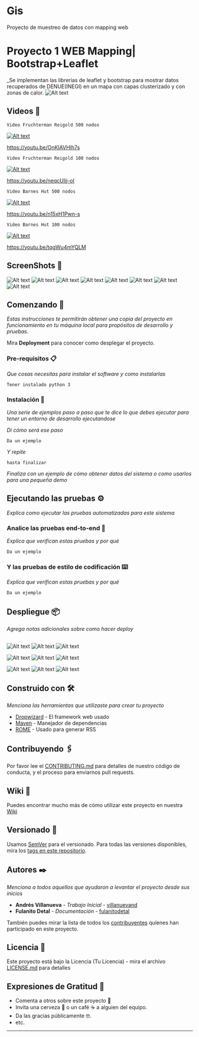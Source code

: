 # Gis
Proyecto de muestreo de datos con mapping web
# Proyecto 1 WEB Mapping| Bootstrap+Leaflet 

_Se implementan las librerias de leaflet y bootstrap para mostrar datos recuperados de DENUE(INEGI) en un mapa con capas clusterizado y con zonas de calor.
![Alt text](/screenshots/fruchterman-Reigold_100_A.png?raw=true "Optional Title")
## Videos 🚀

```
Video Fruchterman Reigold 500 nodos
```
[![Alt text](https://img.youtube.com/vi/OnKIAVHlh7s/0.jpg)](https://www.youtube.com/watch?v=OnKIAVHlh7s)

https://youtu.be/OnKIAVHlh7s

```
Video Fruchterman Reigold 100 nodos
```
[![Alt text](https://img.youtube.com/vi/neqcUIjj-oI/0.jpg)](https://www.youtube.com/watch?v=neqcUIjj-oI)

https://youtu.be/neqcUIjj-oI

```
Video Barnes Hut 500 nodos
```
[![Alt text](https://img.youtube.com/vi/n15xH1Pwn-s/0.jpg)](https://www.youtube.com/watch?v=n15xH1Pwn-s)

https://youtu.be/n15xH1Pwn-s

```
Video Barnes Hut 100 nodos
```
[![Alt text](https://img.youtube.com/vi/tqgWu4mYQLM/0.jpg)](https://www.youtube.com/watch?v=tqgWu4mYQLM)

https://youtu.be/tqgWu4mYQLM

## ScreenShots 🚀

![Alt text](/screenshots/fruchterman-Reigold_100_A.png?raw=true "fruchterman-Reigold_100_A")
![Alt text](/screenshots/fruchterman-Reigold_100_B.png?raw=true "fruchterman-Reigold_100_B")
![Alt text](/screenshots/fruchterman-Reigold_500_A.png?raw=true "fruchterman-Reigold_500_A")
![Alt text](/screenshots/fruchterman-Reigold_500_B.png?raw=true "fruchterman-Reigold_500_B")
![Alt text](/screenshots/Barnes-Hut_100_A.png?raw=true "Barnes-Hut_100_A")
![Alt text](/screenshots/Barnes-Hut_100_B.png?raw=true "Barnes-Hut_100_B")
![Alt text](/screenshots/Barnes-Hut_500_A.png?raw=true "Barnes-Hut_500_A")
![Alt text](/screenshots/Barnes-Hut_500_B.png?raw=true "Barnes-Hut_500_B")


## Comenzando 🚀

_Estas instrucciones te permitirán obtener una copia del proyecto en funcionamiento en tu máquina local para propósitos de desarrollo y pruebas._

Mira **Deployment** para conocer como desplegar el proyecto.


### Pre-requisitos 📋

_Que cosas necesitas para instalar el software y como instalarlas_

```
Tener instalado python 3
```

### Instalación 🔧

_Una serie de ejemplos paso a paso que te dice lo que debes ejecutar para tener un entorno de desarrollo ejecutandose_

_Dí cómo será ese paso_

```
Da un ejemplo
```

_Y repite_

```
hasta finalizar
```

_Finaliza con un ejemplo de cómo obtener datos del sistema o como usarlos para una pequeña demo_

## Ejecutando las pruebas ⚙️

_Explica como ejecutar las pruebas automatizadas para este sistema_

### Analice las pruebas end-to-end 🔩

_Explica que verifican estas pruebas y por qué_

```
Da un ejemplo
```

### Y las pruebas de estilo de codificación ⌨️

_Explica que verifican estas pruebas y por qué_

```
Da un ejemplo
```

## Despliegue 📦

_Agrega notas adicionales sobre como hacer deploy_

##
![Alt text](/imagenes_Grafos/malla_30.png?raw=true "Optional Title")
![Alt text](/imagenes_Grafos/ErdosRenyi_30.png?raw=true "Optional Title")
![Alt text](/imagenes_Grafos/Gilbert_30.png?raw=true "Optional Title")

![Alt text](/imagenes_Grafos/malla_100.png?raw=true "Optional Title")
![Alt text](/imagenes_Grafos/ErdosRenyi100.png?raw=true "Optional Title")
![Alt text](/imagenes_Grafos/Gilbert100.png?raw=true "Optional Title")

![Alt text](/imagenes_Grafos/malla_500.png?raw=true "Optional Title")
![Alt text](/imagenes_Grafos/ErdosRenyi500.png?raw=true "Optional Title")
![Alt text](/imagenes_Grafos/Gilbert_500.png?raw=true "Optional Title")
## Construido con 🛠️

_Menciona las herramientas que utilizaste para crear tu proyecto_

* [Dropwizard](http://www.dropwizard.io/1.0.2/docs/) - El framework web usado
* [Maven](https://maven.apache.org/) - Manejador de dependencias
* [ROME](https://rometools.github.io/rome/) - Usado para generar RSS

## Contribuyendo 🖇️

Por favor lee el [CONTRIBUTING.md](https://gist.github.com/villanuevand/xxxxxx) para detalles de nuestro código de conducta, y el proceso para enviarnos pull requests.

## Wiki 📖

Puedes encontrar mucho más de cómo utilizar este proyecto en nuestra [Wiki](https://github.com/tu/proyecto/wiki)

## Versionado 📌

Usamos [SemVer](http://semver.org/) para el versionado. Para todas las versiones disponibles, mira los [tags en este repositorio](https://github.com/tu/proyecto/tags).

## Autores ✒️

_Menciona a todos aquellos que ayudaron a levantar el proyecto desde sus inicios_

* **Andrés Villanueva** - *Trabajo Inicial* - [villanuevand](https://github.com/villanuevand)
* **Fulanito Detal** - *Documentación* - [fulanitodetal](#fulanito-de-tal)

También puedes mirar la lista de todos los [contribuyentes](https://github.com/your/project/contributors) quíenes han participado en este proyecto. 

## Licencia 📄

Este proyecto está bajo la Licencia (Tu Licencia) - mira el archivo [LICENSE.md](LICENSE.md) para detalles

## Expresiones de Gratitud 🎁

* Comenta a otros sobre este proyecto 📢
* Invita una cerveza 🍺 o un café ☕ a alguien del equipo. 
* Da las gracias públicamente 🤓.
* etc.



---
